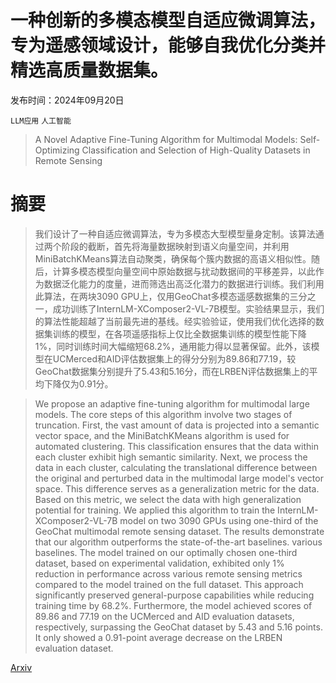 # 一种创新的多模态模型自适应微调算法，专为遥感领域设计，能够自我优化分类并精选高质量数据集。

发布时间：2024年09月20日

`LLM应用` `人工智能`

> A Novel Adaptive Fine-Tuning Algorithm for Multimodal Models: Self-Optimizing Classification and Selection of High-Quality Datasets in Remote Sensing

# 摘要

> 我们设计了一种自适应微调算法，专为多模态大型模型量身定制。该算法通过两个阶段的截断，首先将海量数据映射到语义向量空间，并利用MiniBatchKMeans算法自动聚类，确保每个簇内数据的高语义相似性。随后，计算多模态模型向量空间中原始数据与扰动数据间的平移差异，以此作为数据泛化能力的度量，进而筛选出高泛化潜力的数据进行训练。我们利用此算法，在两块3090 GPU上，仅用GeoChat多模态遥感数据集的三分之一，成功训练了InternLM-XComposer2-VL-7B模型。实验结果显示，我们的算法性能超越了当前最先进的基线。经实验验证，使用我们优化选择的数据集训练的模型，在各项遥感指标上仅比全数据集训练的模型性能下降1%，同时训练时间大幅缩短68.2%，通用能力得以显著保留。此外，该模型在UCMerced和AID评估数据集上的得分分别为89.86和77.19，较GeoChat数据集分别提升了5.43和5.16分，而在LRBEN评估数据集上的平均下降仅为0.91分。

> We propose an adaptive fine-tuning algorithm for multimodal large models. The core steps of this algorithm involve two stages of truncation. First, the vast amount of data is projected into a semantic vector space, and the MiniBatchKMeans algorithm is used for automated clustering. This classification ensures that the data within each cluster exhibit high semantic similarity. Next, we process the data in each cluster, calculating the translational difference between the original and perturbed data in the multimodal large model's vector space. This difference serves as a generalization metric for the data. Based on this metric, we select the data with high generalization potential for training. We applied this algorithm to train the InternLM-XComposer2-VL-7B model on two 3090 GPUs using one-third of the GeoChat multimodal remote sensing dataset. The results demonstrate that our algorithm outperforms the state-of-the-art baselines. various baselines. The model trained on our optimally chosen one-third dataset, based on experimental validation, exhibited only 1% reduction in performance across various remote sensing metrics compared to the model trained on the full dataset. This approach significantly preserved general-purpose capabilities while reducing training time by 68.2%. Furthermore, the model achieved scores of 89.86 and 77.19 on the UCMerced and AID evaluation datasets, respectively, surpassing the GeoChat dataset by 5.43 and 5.16 points. It only showed a 0.91-point average decrease on the LRBEN evaluation dataset.

[Arxiv](https://arxiv.org/abs/2409.13345)